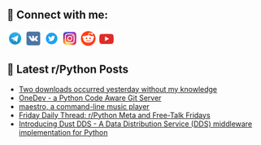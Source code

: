 ## 🔎 Connect with me:
[<img src="https://github.com/bullbesh/bullbesh/blob/main/images/Telegram.png" width="32" height="32" />](https://t.me/bullbesh)
[<img src="https://github.com/bullbesh/bullbesh/blob/main/images/VK.png" width="32" height="32" />](https://vk.com/bullbesh)
[<img src="https://github.com/bullbesh/bullbesh/blob/main/images/Twitter.png" width="32" height="32" />](https://twitter.com/bullbesh1)
[<img src="https://github.com/bullbesh/bullbesh/blob/main/images/Instagram.png" width="32" height="32" />](https://www.instagram.com/bullbesh)
[<img src="https://github.com/bullbesh/bullbesh/blob/main/images/Reddit.png" width="32" height="32" />](https://www.reddit.com/user/bullbesh)
[<img src="https://github.com/bullbesh/bullbesh/blob/main/images/YouTube.png" width="32" height="32" />](https://www.youtube.com/channel/UCtfjRs6uzgq5mfm8S06WTcg)

## 📕 Latest r/Python Posts
<!-- BLOG-POST-LIST:START -->
- [Two downloads occurred yesterday without my knowledge](https://www.reddit.com/r/Python/comments/1ffl09g/two_downloads_occurred_yesterday_without_my/)
- [OneDev - a Python Code Aware Git Server](https://www.reddit.com/r/Python/comments/1ffjap0/onedev_a_python_code_aware_git_server/)
- [maestro, a command-line music player](https://www.reddit.com/r/Python/comments/1ffiezv/maestro_a_commandline_music_player/)
- [Friday Daily Thread: r/Python Meta and Free-Talk Fridays](https://www.reddit.com/r/Python/comments/1ffh7id/friday_daily_thread_rpython_meta_and_freetalk/)
- [Introducing Dust DDS - A Data Distribution Service &lpar;DDS&rpar; middleware implementation for Python](https://www.reddit.com/r/Python/comments/1ff9eyw/introducing_dust_dds_a_data_distribution_service/)
<!-- BLOG-POST-LIST:END -->
